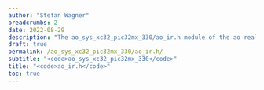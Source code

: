 ```yaml
---
author: "Stefan Wagner"
breadcrumbs: 2
date: 2022-08-29
description: "The ao_sys_xc32_pic32mx_330/ao_ir.h module of the ao real-time operating system."
draft: true
permalink: /ao_sys_xc32_pic32mx_330/ao_ir.h/ 
subtitle: "<code>ao_sys_xc32_pic32mx_330</code>"
title: "<code>ao_ir.h</code>"
toc: true
---
```



